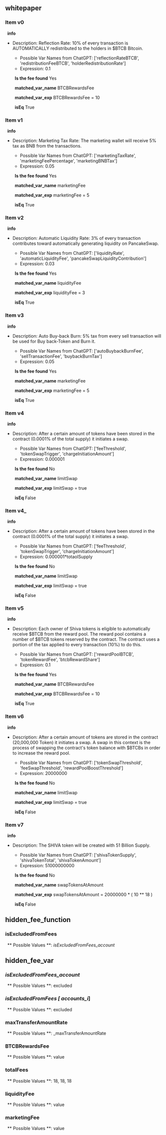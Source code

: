 ## whitepaper

### Item v0

   &ensp;**info**
   &emsp; 
- Description: 
    Reflection Rate: 10% of every transaction is AUTOMATICALLY redistributed to the holders in $BTCB Bitcoin.
     
   - Possible Var Names from ChatGPT: ['reflectionRateBTCB', 'redistributionFeeBTCB', 'holderRedistributionRate'] 
   - Expression:  0.1 


   &ensp;**Is the fee found**
    Yes

   &ensp;**matched_var_name**
    BTCBRewardsFee

   &ensp;**matched_var_exp**
    BTCBRewardsFee = 10

   &ensp;**isEq**
    True

### Item v1

   &ensp;**info**
   &emsp; 
- Description: 
    Marketing Tax Rate: The marketing wallet will receive 5% tax as BNB from the transactions.
     
   - Possible Var Names from ChatGPT: ['marketingTaxRate', 'marketingFeePercentage', 'marketingBNBTax'] 
   - Expression:  0.05 


   &ensp;**Is the fee found**
    Yes

   &ensp;**matched_var_name**
    marketingFee

   &ensp;**matched_var_exp**
    marketingFee = 5

   &ensp;**isEq**
    True

### Item v2

   &ensp;**info**
   &emsp; 
- Description: 
    Automatic Liquidity Rate: 3% of every transaction contributes toward automatically generating liquidity on PancakeSwap.
     
   - Possible Var Names from ChatGPT: ['liquidityRate', 'automaticLiquidityFee', 'pancakeSwapLiquidityContribution'] 
   - Expression:  0.03 


   &ensp;**Is the fee found**
    Yes

   &ensp;**matched_var_name**
    liquidityFee

   &ensp;**matched_var_exp**
    liquidityFee = 3

   &ensp;**isEq**
    True

### Item v3

   &ensp;**info**
   &emsp; 
- Description: 
    Auto Buy-back Burn: 5% tax from every sell transaction will be used for Buy back-Token and Burn it.
     
   - Possible Var Names from ChatGPT: ['autoBuybackBurnFee', 'sellTransactionFee', 'buybackBurnTax'] 
   - Expression:  0.05 


   &ensp;**Is the fee found**
    Yes

   &ensp;**matched_var_name**
    marketingFee

   &ensp;**matched_var_exp**
    marketingFee = 5

   &ensp;**isEq**
    True

### Item v4

   &ensp;**info**
   &emsp; 
- Description: 
    After a certain amount of tokens have been stored in the contract (0.0001% of the total supply) it initiates a swap.
     
   - Possible Var Names from ChatGPT: ['feeThreshold', 'tokenSwapTrigger', 'chargeInitiationAmount'] 
   - Expression:  0.000001 


   &ensp;**Is the fee found**
    No

   &ensp;**matched_var_name**
    limitSwap

   &ensp;**matched_var_exp**
    limitSwap = true

   &ensp;**isEq**
    False

### Item v4_

   &ensp;**info**
   &emsp; 
- Description: 
    After a certain amount of tokens have been stored in the contract (0.0001% of the total supply) it initiates a swap.
     
   - Possible Var Names from ChatGPT: ['feeThreshold', 'tokenSwapTrigger', 'chargeInitiationAmount'] 
   - Expression:  0.000001*totaolSupply 


   &ensp;**Is the fee found**
    No

   &ensp;**matched_var_name**
    limitSwap

   &ensp;**matched_var_exp**
    limitSwap = true

   &ensp;**isEq**
    False

### Item v5

   &ensp;**info**
   &emsp; 
- Description: 
   Each owner of Shiva tokens is eligible to automatically receive $BTCB from the reward pool. The reward pool contains a number of $BTCB tokens reserved by the contract. The contract uses a portion of the tax applied to every transaction (10%) to do this.
     
   - Possible Var Names from ChatGPT: ['rewardPoolBTCB', 'tokenRewardFee', 'btcbRewardShare'] 
   - Expression:  0.1 


   &ensp;**Is the fee found**
    Yes

   &ensp;**matched_var_name**
    BTCBRewardsFee

   &ensp;**matched_var_exp**
    BTCBRewardsFee = 10

   &ensp;**isEq**
    True

### Item v6

   &ensp;**info**
   &emsp; 
- Description: 
    After a certain amount of tokens are stored in the contract (20,000,000 Token) it initiates a swap. A swap in this context is the process of swapping the contract's token balance with $BTCBs in order to increase the reward pool. 
     
   - Possible Var Names from ChatGPT: ['tokenSwapThreshold', 'feeSwapThreshold', 'rewardPoolBoostThreshold'] 
   - Expression:  20000000 


   &ensp;**Is the fee found**
    No

   &ensp;**matched_var_name**
    limitSwap

   &ensp;**matched_var_exp**
    limitSwap = true

   &ensp;**isEq**
    False

### Item v7

   &ensp;**info**
   &emsp; 
- Description: 
    The SHIVA token will be created with 51 Billion Supply.
     
   - Possible Var Names from ChatGPT: ['shivaTokenSupply', 'shivaTokenTotal', 'shivaTokenAmount'] 
   - Expression:  51000000000 


   &ensp;**Is the fee found**
    No

   &ensp;**matched_var_name**
    swapTokensAtAmount

   &ensp;**matched_var_exp**
    swapTokensAtAmount = 20000000 * ( 10 ** 18 )

   &ensp;**isEq**
    False


## hidden_fee_function

### isExcludedFromFees

  &ensp;** Possible Values **:
 _isExcludedFromFees_account_


## hidden_fee_var

### _isExcludedFromFees_account_

  &ensp;** Possible Values **:
 excluded

### _isExcludedFromFees [ accounts_i_]

  &ensp;** Possible Values **:
 excluded

### maxTransferAmountRate

  &ensp;** Possible Values **:
 _maxTransferAmountRate

### BTCBRewardsFee

  &ensp;** Possible Values **:
 value

### totalFees

  &ensp;** Possible Values **:
 18, 
 18, 
 18

### liquidityFee

  &ensp;** Possible Values **:
 value

### marketingFee

  &ensp;** Possible Values **:
 value


